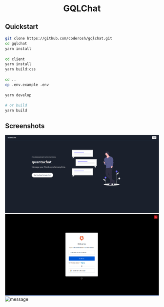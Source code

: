 <h1 align="center">GQLChat</h1>

## Quickstart

```sh
git clone https://github.com/coderosh/gqlchat.git
cd gqlchat
yarn install

cd client
yarn install
yarn build:css

cd ..
cp .env.example .env

yarn develop

# or build
yarn build
```

## Screenshots

![home](./images/homepage.png)
![login](./images/login.png)
![message](./images/message.png)
